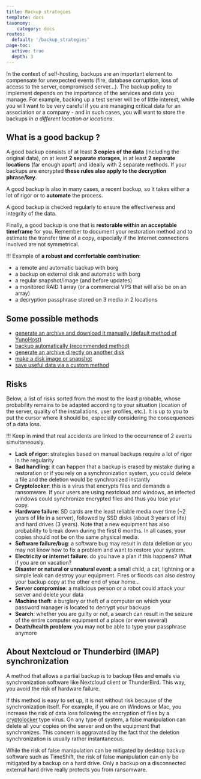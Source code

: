 ```yaml
---
title: Backup strategies
template: docs
taxonomy:
    category: docs
routes:
  default: '/backup_strategies'
page-toc:
  active: true
  depth: 3
---
```


In the context of self-hosting, backups are an important element to compensate for unexpected events (fire, database corruption, loss of access to the server, compromised server...). The backup policy to implement depends on the importance of the services and data you manage. For example, backing up a test server will be of little interest, while you will want to be very careful if you are managing critical data for an association or a company - and in such cases, you will want to store the backups *in a different location or locations*.

## What is a good backup ?

A good backup consists of at least **3 copies of the data** (including the original data), on at least **2 separate storages**, in at least **2 separate locations** (far enough apart) and ideally with 2 separate methods. If your backups are encrypted **these rules also apply to the decryption phrase/key**.

A good backup is also in many cases, a recent backup, so it takes either a lot of rigor or to **automate** the process.

A good backup is checked regularly to ensure the effectiveness and integrity of the data.

Finally, a good backup is one that is **restorable within an acceptable timeframe** for you. Remember to document your restoration method and to estimate the transfer time of a copy, especially if the Internet connections involved are not symmetrical.

!!! Example of **a robust and comfortable combination**:

- a remote and automatic backup with borg
- a backup on external disk and automatic with borg
- a regular snapshot/image (and before updates)
- a monitored RAID 1 array (or a commercial VPS that will also be on an array)
- a decryption passphrase stored on 3 media in 2 locations

## Some possible methods

- [generate an archive and download it manually (default method of YunoHost)](/backup#manual-backup)
- [backup automatically (recommended method)](/backup#automatic-or-remote-backup)
- [generate an archive directly on another disk](/external_storage)
- [make a disk image or snapshot](/backup/clone_filesystem)
- [save useful data via a custom method](/backup/custom_backup_methods)

## Risks

Below, a list of risks sorted from the most to the least probable, whose probability remains to be adapted according to your situation (location of the server, quality of the installations, user profiles, etc.). It is up to you to put the cursor where it should be, especially considering the consequences of a data loss.

!!! Keep in mind that real accidents are linked to the occurrence of 2 events simultaneously.

- **Lack of rigor**: strategies based on manual backups require a lot of rigor in the regularity
- **Bad handling**: it can happen that a backup is erased by mistake during a restoration or if you rely on a synchronization system, you could delete a file and the deletion would be synchronized instantly
- **Cryptolocker**: this is a virus that encrypts files and demands a ransomware. If your users are using nextcloud and windows, an infected windows could synchronize encrypted files and thus you lose your copy.
- **Hardware failure**: SD cards are the least reliable media over time (~2 years of life in a server), followed by SSD disks (about 3 years of life) and hard drives (3 years). Note that a new equipment has also probability to break down during the first 6 months. In all cases, your copies should not be on the same physical media.
- **Software failure/bug**: a software bug may result in data deletion or you may not know how to fix a problem and want to restore your system.
- **Electricity or internet failure**: do you have a plan if this happens? What if you are on vacation?
- **Disaster or natural or unnatural event**: a small child, a cat, lightning or a simple leak can destroy your equipment. Fires or floods can also destroy your backup copy at the other end of your home...
- **Server compromise**: a malicious person or a robot could attack your server and delete your data
- **Machine theft**: a burglary or theft of a computer on which your password manager is located to decrypt your backups
- **Search**: whether you are guilty or not, a search can result in the seizure of the entire computer equipment of a place (or even several)
- **Death/health problem**: you may not be able to type your passphrase anymore

## About Nextcloud or Thunderbird (IMAP) synchronization

A method that allows a partial backup is to backup files and emails via synchronization software like Nextcloud client or ThunderBird. This way, you avoid the risk of hardware failure.

If this method is easy to set up, it is not without risk because of the synchronization itself. For example, if you are on Windows or Mac, you increase the risk of data loss following the encryption of files by a [cryptolocker](https://en.wikipedia.org/wiki/Ransomware) type virus. On any type of system, a false manipulation can delete all your copies on the server and on the equipment that synchronizes. This concern is aggravated by the fact that the deletion synchronization is usually rather instantaneous.

While the risk of false manipulation can be mitigated by desktop backup software such as TimeShift, the risk of false manipulation can only be mitigated by a backup on a hard drive. Only a backup on a disconnected external hard drive really protects you from ransomware.
